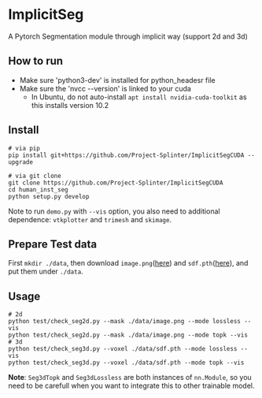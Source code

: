 # ImplicitSeg

A Pytorch Segmentation module through implicit way (support 2d and 3d)

## How to run

- Make sure 'python3-dev' is installed for python_headesr file
- Make sure the 'nvcc --version' is linked to your cuda
    - In Ubuntu, do not auto-install `apt install nvidia-cuda-toolkit` as this installs version 10.2

## Install

```
# via pip
pip install git+https://github.com/Project-Splinter/ImplicitSegCUDA --upgrade

# via git clone
git clone https://github.com/Project-Splinter/ImplicitSegCUDA
cd human_inst_seg
python setup.py develop
```

Note to run `demo.py` with `--vis` option, you also need to additional dependence: `vtkplotter` and `trimesh` and `skimage`.


## Prepare Test data
First `mkdir ./data`, then download `image.png`([here](https://drive.google.com/file/d/1OhpoGcMuk5LVyZjCYd4DXyHg4yYjbbVP/view?usp=sharing)) and `sdf.pth`([here](https://drive.google.com/file/d/1YWoctFOpe8Murzf6TvPMvaa4lcMpt3eM/view?usp=sharing)), and put them under `./data`.

## Usage

```
# 2d
python test/check_seg2d.py --mask ./data/image.png --mode lossless --vis
python test/check_seg2d.py --mask ./data/image.png --mode topk --vis
# 3d
python test/check_seg3d.py --voxel ./data/sdf.pth --mode lossless --vis
python test/check_seg3d.py --voxel ./data/sdf.pth --mode topk --vis
```

**Note**: `Seg3dTopk` and `Seg3dLossless` are both instances of `nn.Module`, so you need to be carefull when you want to integrate this to other trainable model.